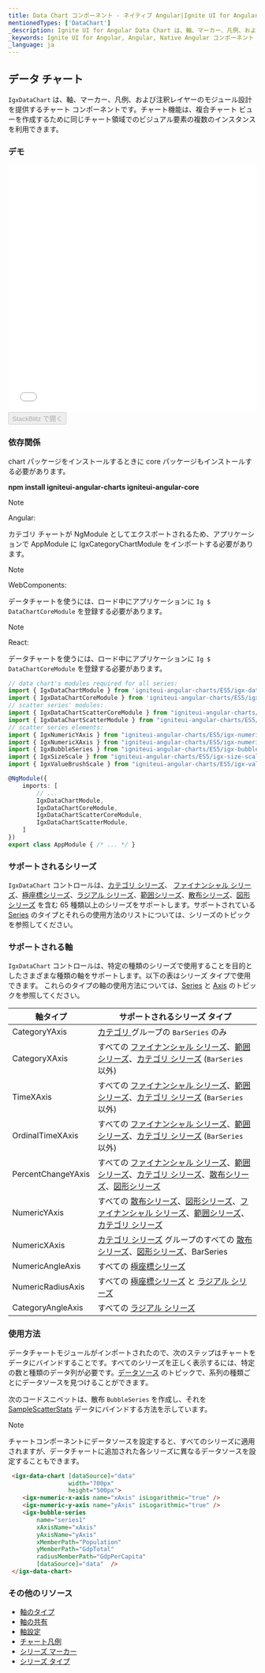 ```yaml
---
title: Data Chart コンポーネント - ネイティブ Angular|Ignite UI for Angular
mentionedTypes: ['DataChart']
_description: Ignite UI for Angular Data Chart は、軸、マーカー、凡例、および注釈レイヤーのモジュール設計を提供するチャート コンポーネントです。チャート機能は、複合チャート ビューを作成するために同じチャート領域でのビジュアル要素の複数のインスタンスを利用できます。
_keywords: Ignite UI for Angular, Angular, Native Angular コンポーネント スイート, Native Angular コントロール, ネイティブ Angular コンポーネント, ネイティブ Angular コンポーネント ライブラリ, Angular チャート, Angular チャート コントロール, Angular チャート例, Angular チャート コンポーネント, Angular データ チャート
_language: ja
---
```


## データ チャート

`IgxDataChart` は、軸、マーカー、凡例、および注釈レイヤーのモジュール設計を提供するチャート コンポーネントです。チャート機能は、複合チャート ビューを作成するために同じチャート領域でのビジュアル要素の複数のインスタンスを利用できます。

### デモ

<div class="sample-container" style="height: 500px">
    <iframe id="data-chart-overview-iframe" src='{environment:demosBaseUrl}/charts/data-chart-overview' width="100%" height="100%" seamless frameBorder="0" onload="onSampleIframeContentLoaded(this);"></iframe>
</div>
<div>
    <button data-localize="stackblitz" disabled class="stackblitz-btn" data-iframe-id="data-chart-overview-iframe" data-demos-base-url="{environment:demosBaseUrl}">StackBlitz で開く
    </button>
</div>

<div class="divider--half"></div>

### 依存関係

chart パッケージをインストールするときに core パッケージもインストールする必要があります。

**npm install igniteui-angular-charts igniteui-angular-core**

> [!NOTE]
> Angular:
>
> カテゴリ チャートが NgModule としてエクスポートされるため、アプリケーションで
> AppModule に IgxCategoryChartModule をインポートする必要があります。

<!-- -->

> [!NOTE]
> WebComponents:
>
> データチャートを使うには、ロード中にアプリケーションに `Ig $ DataChartCoreModule` 
> を登録する必要があります。

<!-- -->

> [!NOTE]
> React:
>
> データチャートを使うには、ロード中にアプリケーションに `Ig $ DataChartCoreModule` 
> を登録する必要があります。

```typescript
// data chart's modules required for all series:
import { IgxDataChartModule } from 'igniteui-angular-charts/ES5/igx-data-chart-module';
import { IgxDataChartCoreModule } from 'igniteui-angular-charts/ES5/igx-data-chart-core--module';
// scatter series' modules:
import { IgxDataChartScatterCoreModule } from "igniteui-angular-charts/ES5/igx-data-chart-scatter-core-module";
import { IgxDataChartScatterModule } from "igniteui-angular-charts/ES5/igx-data-chart-scatter-module";
// scatter series elements:
import { IgxNumericYAxis } from "igniteui-angular-charts/ES5/igx-numeric-y-axis";
import { IgxNumericXAxis } from "igniteui-angular-charts/ES5/igx-numeric-x-axis";
import { IgxBubbleSeries } from "igniteui-angular-charts/ES5/igx-bubble-series";
import { IgxSizeScale } from "igniteui-angular-charts/ES5/igx-size-scale";
import { IgxValueBrushScale } from "igniteui-angular-charts/ES5/igx-value-brush-scale";

@NgModule({
    imports: [
        // ...
        IgxDataChartModule,
        IgxDataChartCoreModule,
        IgxDataChartScatterCoreModule,
        IgxDataChartScatterModule,
    ]
})
export class AppModule { /* ... */ }
```

<div class="divider--half"></div>

### サポートされるシリーズ

`IgxDataChart` コントロールは、[カテゴリ シリーズ](datachart_series_types_category.md)、 [ファイナンシャル シリーズ](datachart_series_types_financial.md)、[極座標シリーズ](datachart_series_types_polar.md)、[ラジアル シリーズ](datachart_series_types_radial.md)、[範囲シリーズ](datachart_series_types_range.md)、[散布シリーズ](datachart_series_types_scatter_bubble.md)、[図形シリーズ](datachart_series_types_shape.md) を含む 65 種類以上のシリーズをサポートします。サポートされている [Series](datachart_series_types.md) のタイプとそれらの使用方法のリストについては、シリーズのトピックを参照してください。

### サポートされる軸

`IgxDataChart` コントロールは、特定の種類のシリーズで使用することを目的としたさまざまな種類の軸をサポートします。以下の表はシリーズ タイプで使用できます。   これらのタイプの軸の使用方法については、[Series](datachart_series_types.md) と [Axis](datachart_axis_types.md) のトピックを参照してください。

| 軸タイプ               | サポートされるシリーズ タイプ                                                                                                                                                                                                                                  |
| ------------------ | ------------------------------------------------------------------------------------------------------------------------------------------------------------------------------------------------------------------------------------------------ |
| CategoryYAxis      | [カテゴリ ](datachart_series_types_category.md) グループの `BarSeries` のみ                                                                                                                                                                             |
| CategoryXAxis      | すべての [ファイナンシャル シリーズ](datachart_series_types_financial.md)、[範囲シリーズ](datachart_series_types_range.md)、[カテゴリ シリーズ](datachart_series_types_category.md) (`BarSeries` 以外)                                                                             |
| TimeXAxis          | すべての [ファイナンシャル シリーズ](datachart_series_types_financial.md)、[範囲シリーズ](datachart_series_types_range.md)、[カテゴリ シリーズ](datachart_series_types_category.md) (`BarSeries` 以外)                                                                             |
| OrdinalTimeXAxis   | すべての [ファイナンシャル シリーズ](datachart_series_types_financial.md)、[範囲シリーズ](datachart_series_types_range.md)、[カテゴリ シリーズ](datachart_series_types_category.md) (`BarSeries` 以外)                                                                             |
| PercentChangeYAxis | すべての [ファイナンシャル シリーズ](datachart_series_types_financial.md)、[範囲シリーズ](datachart_series_types_range.md)、[カテゴリ シリーズ](datachart_series_types_category.md)、[散布シリーズ](datachart_series_types_scatter_bubble.md)、[図形シリーズ](datachart_series_types_shape.md) |
| NumericYAxis       | すべての [散布シリーズ](datachart_series_types_scatter_bubble.md)、[図形シリーズ](datachart_series_types_shape.md)、[ファイナンシャル シリーズ](datachart_series_types_financial.md)、[範囲シリーズ](datachart_series_types_range.md)、[カテゴリ シリーズ](datachart_series_types_category.md) |
| NumericXAxis       | [カテゴリ シリーズ](datachart_series_types_category.md) グループのすべての [散布シリーズ](datachart_series_types_scatter_bubble.md)、[図形シリーズ](datachart_series_types_shape.md)、BarSeries                                                                                 |
| NumericAngleAxis   | すべての [極座標シリーズ](datachart_series_types_polar.md)                                                                                                                                                                                                  |
| NumericRadiusAxis  | すべての [極座標シリーズ](datachart_series_types_polar.md) と [ラジアル シリーズ](datachart_series_types_radial.md)                                                                                                                                                  |
| CategoryAngleAxis  | すべての [ラジアル シリーズ](datachart_series_types_radial.md)                                                                                                                                                                                               |

### 使用方法

データチャートモジュールがインポートされたので、次のステップはチャートをデータにバインドすることです。すべてのシリーズを正しく表示するには、特定の数と種類のデータ列が必要です。[データソース](datachart_data_sources.md) のトピックで、系列の種類ごとにデータソースを見つけることができます。

次のコードスニペットは、散布 `BubbleSeries` を作成し、それを [SampleScatterStats](datachart_data_sources_stats.md) データにバインドする方法を示しています。

> [!NOTE]
>
> チャートコンポーネントにデータソースを設定すると、すべてのシリーズに適用されますが、データチャートに追加された各シリーズに異なるデータソースを設定することもできます。

```html
 <igx-data-chart [dataSource]="data"
                 width="700px"
                 height="500px">
    <igx-numeric-x-axis name="xAxis" isLogarithmic="true" />
    <igx-numeric-y-axis name="yAxis" isLogarithmic="true" />
    <igx-bubble-series
        name="series1"
        xAxisName="xAxis"
        yAxisName="yAxis"
        xMemberPath="Population"
        yMemberPath="GdpTotal"
        radiusMemberPath="GdpPerCapita"
        [dataSource]="data"  />
 </igx-data-chart>
```

<div class="divider--half"></div>

### その他のリソース

-   [軸のタイプ](datachart_axis_types.md)
-   [軸の共有](datachart_axis_sharing.md)
-   [軸設定](datachart_axis_settings.md)
-   [チャート凡例](datachart_chart_legends.md)
-   [シリーズ マーカー](datachart_series_markers.md)
-   [シリーズ タイプ](datachart_series_types.md)
